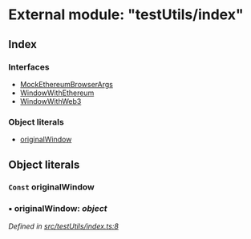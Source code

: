 # External module: "testUtils/index"

## Index

### Interfaces

- [MockEthereumBrowserArgs](../interfaces/_testutils_index_.mockethereumbrowserargs.md)
- [WindowWithEthereum](../interfaces/_testutils_index_.windowwithethereum.md)
- [WindowWithWeb3](../interfaces/_testutils_index_.windowwithweb3.md)

### Object literals

- [originalWindow](_testutils_index_.md#const-originalwindow)

## Object literals

### `Const` originalWindow

### ▪ **originalWindow**: _object_

_Defined in [src/testUtils/index.ts:8](https://github.com/PolymathNetwork/polymath-sdk/blob/d34930f/src/testUtils/index.ts#L8)_
